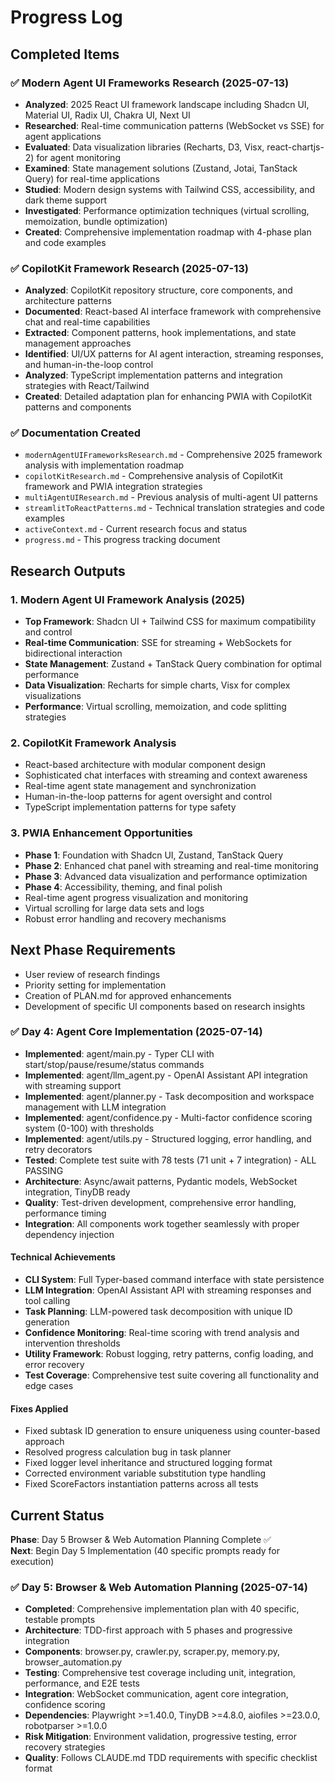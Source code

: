 # Progress Log

## Completed Items

### ✅ Modern Agent UI Frameworks Research (2025-07-13)
- **Analyzed**: 2025 React UI framework landscape including Shadcn UI, Material UI, Radix UI, Chakra UI, Next UI
- **Researched**: Real-time communication patterns (WebSocket vs SSE) for agent applications
- **Evaluated**: Data visualization libraries (Recharts, D3, Visx, react-chartjs-2) for agent monitoring
- **Examined**: State management solutions (Zustand, Jotai, TanStack Query) for real-time applications
- **Studied**: Modern design systems with Tailwind CSS, accessibility, and dark theme support
- **Investigated**: Performance optimization techniques (virtual scrolling, memoization, bundle optimization)
- **Created**: Comprehensive implementation roadmap with 4-phase plan and code examples

### ✅ CopilotKit Framework Research (2025-07-13)
- **Analyzed**: CopilotKit repository structure, core components, and architecture patterns
- **Documented**: React-based AI interface framework with comprehensive chat and real-time capabilities
- **Extracted**: Component patterns, hook implementations, and state management approaches
- **Identified**: UI/UX patterns for AI agent interaction, streaming responses, and human-in-the-loop control
- **Analyzed**: TypeScript implementation patterns and integration strategies with React/Tailwind
- **Created**: Detailed adaptation plan for enhancing PWIA with CopilotKit patterns and components

### ✅ Documentation Created
- `modernAgentUIFrameworksResearch.md` - Comprehensive 2025 framework analysis with implementation roadmap
- `copilotKitResearch.md` - Comprehensive analysis of CopilotKit framework and PWIA integration strategies
- `multiAgentUIResearch.md` - Previous analysis of multi-agent UI patterns
- `streamlitToReactPatterns.md` - Technical translation strategies and code examples
- `activeContext.md` - Current research focus and status
- `progress.md` - This progress tracking document

## Research Outputs

### 1. Modern Agent UI Framework Analysis (2025)
- **Top Framework**: Shadcn UI + Tailwind CSS for maximum compatibility and control
- **Real-time Communication**: SSE for streaming + WebSockets for bidirectional interaction
- **State Management**: Zustand + TanStack Query combination for optimal performance
- **Data Visualization**: Recharts for simple charts, Visx for complex visualizations
- **Performance**: Virtual scrolling, memoization, and code splitting strategies

### 2. CopilotKit Framework Analysis
- React-based architecture with modular component design
- Sophisticated chat interfaces with streaming and context awareness
- Real-time agent state management and synchronization
- Human-in-the-loop patterns for agent oversight and control
- TypeScript implementation patterns for type safety

### 3. PWIA Enhancement Opportunities
- **Phase 1**: Foundation with Shadcn UI, Zustand, TanStack Query
- **Phase 2**: Enhanced chat panel with streaming and real-time monitoring
- **Phase 3**: Advanced data visualization and performance optimization
- **Phase 4**: Accessibility, theming, and final polish
- Real-time agent progress visualization and monitoring
- Virtual scrolling for large data sets and logs
- Robust error handling and recovery mechanisms

## Next Phase Requirements
- User review of research findings
- Priority setting for implementation
- Creation of PLAN.md for approved enhancements
- Development of specific UI components based on research insights

### ✅ Day 4: Agent Core Implementation (2025-07-14)
- **Implemented**: agent/main.py - Typer CLI with start/stop/pause/resume/status commands
- **Implemented**: agent/llm_agent.py - OpenAI Assistant API integration with streaming support
- **Implemented**: agent/planner.py - Task decomposition and workspace management with LLM integration
- **Implemented**: agent/confidence.py - Multi-factor confidence scoring system (0-100) with thresholds
- **Implemented**: agent/utils.py - Structured logging, error handling, and retry decorators
- **Tested**: Complete test suite with 78 tests (71 unit + 7 integration) - ALL PASSING
- **Architecture**: Async/await patterns, Pydantic models, WebSocket integration, TinyDB ready
- **Quality**: Test-driven development, comprehensive error handling, performance timing
- **Integration**: All components work together seamlessly with proper dependency injection

#### Technical Achievements
- **CLI System**: Full Typer-based command interface with state persistence
- **LLM Integration**: OpenAI Assistant API with streaming responses and tool calling
- **Task Planning**: LLM-powered task decomposition with unique ID generation
- **Confidence Monitoring**: Real-time scoring with trend analysis and intervention thresholds
- **Utility Framework**: Robust logging, retry patterns, config loading, and error recovery
- **Test Coverage**: Comprehensive test suite covering all functionality and edge cases

#### Fixes Applied
- Fixed subtask ID generation to ensure uniqueness using counter-based approach
- Resolved progress calculation bug in task planner 
- Fixed logger level inheritance and structured logging format
- Corrected environment variable substitution type handling
- Fixed ScoreFactors instantiation patterns across all tests

## Current Status
**Phase**: Day 5 Browser & Web Automation Planning Complete ✅  
**Next**: Begin Day 5 Implementation (40 specific prompts ready for execution)

### ✅ Day 5: Browser & Web Automation Planning (2025-07-14)
- **Completed**: Comprehensive implementation plan with 40 specific, testable prompts
- **Architecture**: TDD-first approach with 5 phases and progressive integration
- **Components**: browser.py, crawler.py, scraper.py, memory.py, browser_automation.py
- **Testing**: Comprehensive test coverage including unit, integration, performance, and E2E tests
- **Integration**: WebSocket communication, agent core integration, confidence scoring
- **Dependencies**: Playwright >=1.40.0, TinyDB >=4.8.0, aiofiles >=23.0.0, robotparser >=1.0.0
- **Risk Mitigation**: Environment validation, progressive testing, error recovery strategies
- **Quality**: Follows CLAUDE.md TDD requirements with specific checklist format